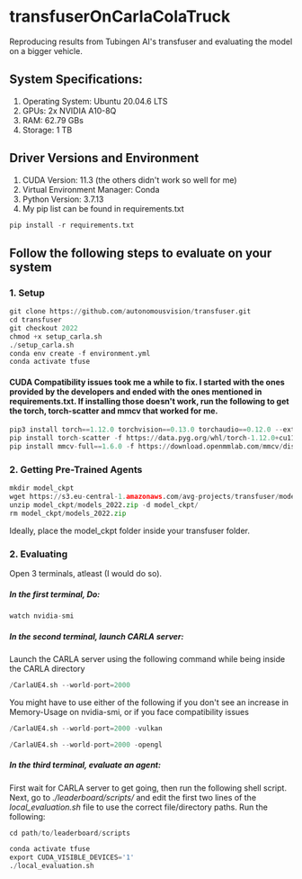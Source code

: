 # transfuserOnCarlaColaTruck

Reproducing results from Tubingen AI's transfuser and evaluating the model on a bigger vehicle. 


## System Specifications:

1.  Operating System:   Ubuntu 20.04.6 LTS
2.  GPUs:               2x NVIDIA A10-8Q
3.  RAM:                62.79 GBs
4.  Storage:            1 TB

## Driver Versions and Environment

1.  CUDA Version: 11.3 (the others didn't work so well for me)
2.  Virtual Environment Manager: Conda
3.  Python Version: 3.7.13
4.  My pip list can be found in requirements.txt
```python
pip install -r requirements.txt
```

## Follow the following steps to evaluate on your system

### 1.  Setup
```python
git clone https://github.com/autonomousvision/transfuser.git
cd transfuser
git checkout 2022
chmod +x setup_carla.sh
./setup_carla.sh
conda env create -f environment.yml
conda activate tfuse
```
####  CUDA Compatibility issues took me a while to fix. I started with the ones provided by the developers and ended with the ones mentioned in requirements.txt. If installing those doesn't work, run the following to get the torch, torch-scatter and mmcv that worked for me.
```python
pip3 install torch==1.12.0 torchvision==0.13.0 torchaudio==0.12.0 --extra-index-url https://download.pytorch.org/whl/cu113
pip install torch-scatter -f https://data.pyg.org/whl/torch-1.12.0+cu113.html
pip install mmcv-full==1.6.0 -f https://download.openmmlab.com/mmcv/dist/cu113/torch1.12.0/index.html
```
### 2.  Getting Pre-Trained Agents
```python
mkdir model_ckpt
wget https://s3.eu-central-1.amazonaws.com/avg-projects/transfuser/models_2022.zip -P model_ckpt
unzip model_ckpt/models_2022.zip -d model_ckpt/
rm model_ckpt/models_2022.zip
```

Ideally, place the model_ckpt folder inside your transfuser folder.

### 2.  Evaluating

Open 3 terminals, atleast (I would do so).

##### In the first terminal, Do:
```python
watch nvidia-smi
```
##### In the second terminal, launch CARLA server:
Launch the CARLA server using the following command while being inside the CARLA directory
```python
/CarlaUE4.sh --world-port=2000
```
You might have to use either of the following if you don't see an increase in Memory-Usage on nvidia-smi, or if you face compatibility issues
```python
/CarlaUE4.sh --world-port=2000 -vulkan
```
```python
/CarlaUE4.sh --world-port=2000 -opengl
```
##### In the third terminal, evaluate an agent:
First wait for CARLA server to get going, then run the following shell script. Next, go to _./leaderboard/scripts/_ and edit the first two lines of the _local_evaluation.sh_ file to use the correct file/directory paths. Run the following:

```python
cd path/to/leaderboard/scripts
```
```python
conda activate tfuse
export CUDA_VISIBLE_DEVICES='1'
./local_evaluation.sh
```


